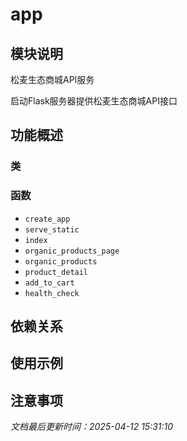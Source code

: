 # app

## 模块说明
松麦生态商城API服务

启动Flask服务器提供松麦生态商城API接口

## 功能概述

### 类


### 函数

- `create_app`
- `serve_static`
- `index`
- `organic_products_page`
- `organic_products`
- `product_detail`
- `add_to_cart`
- `health_check`

## 依赖关系

## 使用示例

## 注意事项

*文档最后更新时间：2025-04-12 15:31:10*